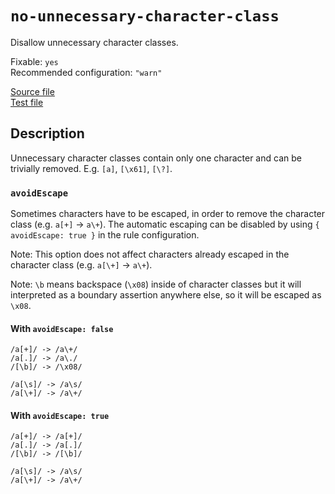# `no-unnecessary-character-class`

Disallow unnecessary character classes.

Fixable: `yes` <br> Recommended configuration: `"warn"`

[Source file](https://github.com/RunDevelopment/eslint-plugin-clean-regex/blob/master/lib/rules/no-unnecessary-character-class.js) <br> [Test file](https://github.com/RunDevelopment/eslint-plugin-clean-regex/blob/master/tests/lib/rules/no-unnecessary-character-class.js)


## Description

Unnecessary character classes contain only one character and can be trivially removed.
E.g. `[a]`, `[\x61]`, `[\?]`.

### `avoidEscape`

Sometimes characters have to be escaped, in order to remove the character class (e.g. `a[+]` -> `a\+`). The automatic escaping can be disabled by using `{ avoidEscape: true }` in the rule configuration.

Note: This option does not affect characters already escaped in the character class (e.g. `a[\+]` -> `a\+`).

Note: `\b` means backspace (`\x08`) inside of character classes but it will interpreted as a boundary assertion anywhere else, so it will be escaped as `\x08`.

#### With `avoidEscape: false`

```
/a[+]/ -> /a\+/
/a[.]/ -> /a\./
/[\b]/ -> /\x08/

/a[\s]/ -> /a\s/
/a[\+]/ -> /a\+/
```

#### With `avoidEscape: true`

```
/a[+]/ -> /a[+]/
/a[.]/ -> /a[.]/
/[\b]/ -> /[\b]/

/a[\s]/ -> /a\s/
/a[\+]/ -> /a\+/
```
